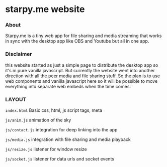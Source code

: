# starpy.me website 

### About
Starpy.me is a tiny web app for file sharing and media streaming that works in sync with the desktop app like OBS and Youtube but all in one app.

### Disclaimer
this website started as just a simple page to distribute the desktop app so it's in pure vanilla javascript. But currently the website went into another direction with all the peer media and file sharing stuff. So the plan is to use web components and vanilla javascript here so it will be possible to move everything into separate web embeds when the time comes.


### LAYOUT

`index.html`
Basic css, html, js script tags, meta

`js/anim.js`
animation of the sky

`js/contact.js`
integration for deep linking into the app

`js/media.js`
integration with file sharing and media playback

`js/resize.js`
listener for window resize

`js/socket.js`
listener for data urls and socket events